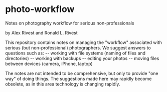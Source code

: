# photo-workflow
Notes on photography workflow for serious non-professionals

by Alex Rivest and Ronald L. Rivest

This repository contains notes on managing the "workflow" associated
with serious (but non-professional) photographers.  We suggest answers
to questions such as:
    -- working with file systems (naming of files and directories)
    -- working with backups
    -- editing your photos
    -- moving files between devices (camera, iPhone, laptop)
    
The notes are not intended to be comprehensive, but only to provide
"one way" of doing things.  The suggestions made here may rapidly become
obsolete, as in this area technology is changing rapidly.
